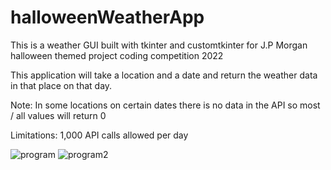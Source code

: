 # halloweenWeatherApp

This is a weather GUI built with tkinter and customtkinter for J.P Morgan halloween themed project coding competition 2022

This application will take a location and a date and return the weather data in that place on that day.

Note: In some locations on certain dates there is no data in the API so most / all values will return 0

Limitations: 1,000 API calls allowed per day


![program](https://user-images.githubusercontent.com/50294428/198847852-4274ddd4-2286-488d-a9e4-5ff1ed4ef580.png)
![program2](https://user-images.githubusercontent.com/50294428/198847854-5b93b3a5-84b4-45ad-9cf7-c056e6c4307d.png)
